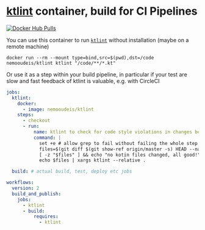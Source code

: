 # [ktlint](https://ktlint.github.io/) container, build for CI Pipelines

[![Docker Hub Pulls](https://img.shields.io/docker/pulls/nemooudeis/ktlint.svg)](https://hub.docker.com/r/nemooudeis/ktlint)

You can use this container to run [`ktlint`](https://ktlint.github.io/) without installation (maybe on a remote machine)

```shell
docker run --rm --mount type=bind,src=$(pwd),dst=/code nemooudeis/ktlint ktlint "/code/**/*.kt"
```

Or use it as a step within your build pipeline, in particular if your test are slow and fast feedback of ktlint is valuable, e.g. with CircleCI

```yaml
jobs:
  ktlint:
    docker:
      - image: nemooudeis/ktlint
    steps:
      - checkout
      - run:
          name: ktlint to check for code style violations in changes between PR and origin/master
          command: |
            set +e # allow grep to fail without failing the whole step (in cases no kotlin files were changed)
            files=$(git diff $(git show-ref origin/master -s) HEAD --name-only --relative | grep '\.kt[s"]\?$')
            [ -z "$files" ] && echo "no kotin files changed, all good!" && exit 0
            echo $files | xargs ktlint --relative .

  build: # actual build, test, deploy etc jobs

workflows:
  version: 2
  build_and_publish:
    jobs:
      - ktlint
      - build:
          requires:
            - ktlint
```
